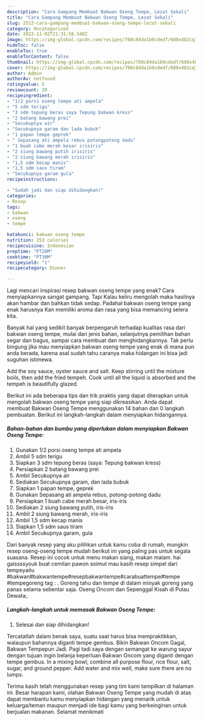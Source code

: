```yaml
---
description: "Cara Gampang Membuat Bakwan Oseng Tempe, Lezat Sekali"
title: "Cara Gampang Membuat Bakwan Oseng Tempe, Lezat Sekali"
slug: 2512-cara-gampang-membuat-bakwan-oseng-tempe-lezat-sekali
category: Uncategorized
date: 2022-11-02T21:31:58.548Z
image: https://img-global.cpcdn.com/recipes/760c84da1b9cdedf/680x482cq70/bakwan-oseng-tempe-foto-resep-utama.jpg
hideToc: false
enableToc: true
enableTocContent: false
thumbnail: https://img-global.cpcdn.com/recipes/760c84da1b9cdedf/680x482cq70/bakwan-oseng-tempe-foto-resep-utama.jpg
cover: https://img-global.cpcdn.com/recipes/760c84da1b9cdedf/680x482cq70/bakwan-oseng-tempe-foto-resep-utama.jpg
author: Admin
authorAv: notfound
ratingvalue: 5
reviewcount: 20
recipeingredient:
- "1/2 porsi oseng tempe ati ampela"
- "5 sdm terigu"
- "3 sdm tepung beras saya Tepung bakwan kress"
- "2 batang bawang prei"
- "Secukupnya air"
- "Secukupnya garam dan lada bubuk"
- "1 papan tempe geprek"
- " Sepasang ati ampela rebus potongpotong dadu"
- "1 buah cabe merah besar irisiris"
- "2 siung bawang putih irisiris"
- "2 siung bawang merah irisiris"
- "1,5 sdm kecap manis"
- "1,5 sdm saus tiram"
- "Secukupnya garam gula"
recipeinstructions:

- "Sudah jadi dan siap dihidangkan!"
categories:
- Resep
tags:
- bakwan
- oseng
- tempe

katakunci: bakwan oseng tempe 
nutrition: 253 calories
recipecuisine: Indonesian
preptime: "PT28M"
cooktime: "PT30M"
recipeyield: "1"
recipecategory: Dinner

---
```



Lagi mencari inspirasi resep bakwan oseng tempe yang enak? Cara menyiapkannya sangat gampang. Tapi Kalau keliru mengolah maka hasilnya akan hambar dan bahkan tidak sedap. Padahal bakwan oseng tempe yang enak harusnya Kan memiliki aroma dan rasa yang bisa memancing selera kita.


Banyak hal yang sedikit banyak berpengaruh terhadap kualitas rasa dari bakwan oseng tempe, mulai dari jenis bahan, selanjutnya pemilihan bahan segar dan bagus, sampai cara membuat dan menghidangkannya. Tak perlu bingung jika mau menyiapkan bakwan oseng tempe yang enak di mana pun anda berada, karena asal sudah tahu caranya maka hidangan ini bisa jadi suguhan istimewa.

Add the soy sauce, oyster sauce and salt. Keep stirring until the mixture boils, then add the fried tempeh. Cook until all the liquid is absorbed and the tempeh is beautifully glazed.


Berikut ini ada beberapa tips dan trik praktis yang dapat diterapkan untuk mengolah bakwan oseng tempe yang siap dikreasikan. Anda dapat membuat Bakwan Oseng Tempe menggunakan 14 bahan dan 0 langkah pembuatan. Berikut ini langkah-langkah dalam menyiapkan hidangannya.

<!--inarticleads1-->

##### Bahan-bahan dan bumbu yang diperlukan dalam menyiapkan Bakwan Oseng Tempe:

1. Gunakan 1/2 porsi oseng tempe ati ampela
1. Ambil 5 sdm terigu
1. Siapkan 3 sdm tepung beras (saya: Tepung bakwan kress)
1. Persiapkan 2 batang bawang prei
1. Ambil Secukupnya air
1. Sediakan Secukupnya garam, dan lada bubuk
1. Siapkan 1 papan tempe, geprek
1. Gunakan  Sepasang ati ampela rebus, potong-potong dadu
1. Persiapkan 1 buah cabe merah besar, iris-iris
1. Sediakan 2 siung bawang putih, iris-iris
1. Ambil 2 siung bawang merah, iris-iris
1. Ambil 1,5 sdm kecap manis
1. Siapkan 1,5 sdm saus tiram
1. Ambil Secukupnya garam, gula


Dari banyak resep yang aku pilihkan untuk kamu coba di rumah, mungkin resep oseng-oseng tempe mudah berikut ini yang paling pas untuk segala suasana. Resep ini cocok untuk menu makan siang, makan malam. hai gaissssyouk buat cemilan pawon soimut mau kasih resep simpel dari tempeyaitu #bakwan#bakwantempe#resepbakwantempe#carabuattempe#tempe #tempegoreng tag : . Goreng tahu dan tempe di dalam minyak goreng yang panas selama sebentar saja. Oseng Oncom dan Sepenggal Kisah di Pulau Dewata;. 

<!--inarticleads2-->

##### Langkah-langkah untuk memasak Bakwan Oseng Tempe:


1. Selesai dan siap dihidangkan!

Tercatatlah dalam benak saya, suatu saat harus bisa mempraktikkan, walaupun bahannya diganti tempe gembus. Bikin Bakwan Oncom Gagal, Bakwan Tempepun Jadi. Pagi tadi saya dengan semangat ke warung sayur dengan tujuan ingin belanja keperluan Bakwan Oncom yang diganti dengan tempe gembus. In a mixing bowl, combine all purpose flour, rice flour, salt, sugar, and ground pepper. Add water and mix well, make sure there are no lumps. 

Terima kasih telah menggunakan resep yang tim kami tampilkan di halaman ini. Besar harapan kami, olahan Bakwan Oseng Tempe yang mudah di atas dapat membantu kamu menyiapkan hidangan yang menarik untuk keluarga/teman maupun menjadi ide bagi kamu yang berkeinginan untuk berjualan makanan. Selamat menikmati
